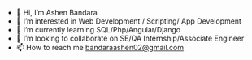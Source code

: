 - 👋 Hi, I’m Ashen Bandara
- 👀 I’m interested in Web Development / Scripting/ App Development
- 🌱 I’m currently learning SQL/Php/Angular/Django
- 💞️ I’m looking to collaborate on SE/QA Internship/Associate Engineer
- 📫 How to reach me bandaraashen02@gmail.com

<!---
ashenbandara02/ashenbandara02 is a ✨ special ✨ repository because its `README.md` (this file) appears on your GitHub profile.
You can click the Preview link to take a look at your changes.
--->
